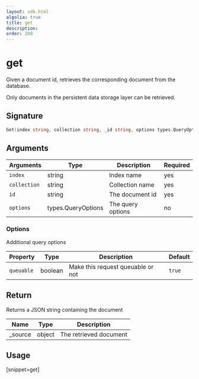 ```yaml
---
layout: sdk.html
algolia: true
title: get
description:
order: 200
---
```


# get

Given a document id, retrieves the corresponding document from the database.

Only documents in the persistent data storage layer can be retrieved.

## Signature

```go
Get(index string, collection string, _id string, options types.QueryOptions) (json.RawMessage, error)
```

## Arguments

| Arguments | Type | Description | Required |
| --- | --- | --- | --- |
| `index` | string | Index name | yes |
| `collection` | string | Collection name | yes |
| `id` | string | The document id | yes |
| `options` | types.QueryOptions | The query options | no |

### Options

Additional query options

| Property   | Type    | Description                       | Default |
| ---------- | ------- | --------------------------------- | ------- |
| `queuable` | boolean | Make this request queuable or not | `true`  |

## Return

Returns a JSON string containing the document

| Name | Type | Description
| --- | --- | ---
| _source | object | The retrieved document

## Usage

[snippet=get]
